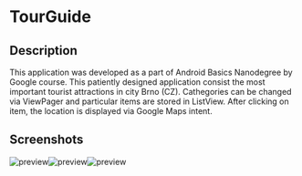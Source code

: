 # TourGuide
## Description
This application was developed as a part of Android Basics Nanodegree by Google course.
This patiently designed application consist the most important tourist attractions in city Brno (CZ). Cathegories can be changed via ViewPager and particular items are stored in ListView. 
After clicking on item, the location is displayed via Google Maps intent. 
## Screenshots
![preview](../master/Screenshot_1566854764.png "TourGuide")![preview](../master/Screenshot_1566854822.png "TourGuide")![preview](../master/Screenshot_1566854928.png "TourGuide")
